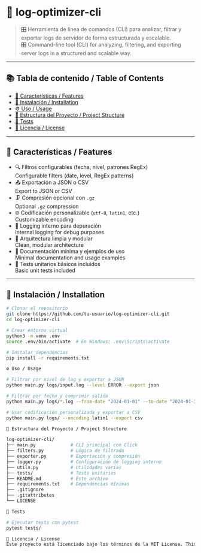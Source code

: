 # 🚀 log-optimizer-cli

> 🎛️ Herramienta de línea de comandos (CLI) para analizar, filtrar y exportar logs de servidor de forma estructurada y escalable.  
> 🎛️ Command-line tool (CLI) for analyzing, filtering, and exporting server logs in a structured and scalable way.

---

## 📚 Tabla de contenido / Table of Contents

- [📌 Características / Features](#-características--features)
- [🚀 Instalación / Installation](#-instalación--installation)
- [⚙️ Uso / Usage](#️-uso--usage)
- [📁 Estructura del Proyecto / Project Structure](#-estructura-del-proyecto--project-structure)
- [🧪 Tests](#-tests)
- [🪪 Licencia / License](#-licencia--license)

---

## 📌 Características / Features

- 🔍 Filtros configurables (fecha, nivel, patrones RegEx)  
  Configurable filters (date, level, RegEx patterns)
- 📤 Exportación a JSON o CSV  
  Export to JSON or CSV
- 🗜️ Compresión opcional con `.gz`  
  Optional `.gz` compression
- 🌐 Codificación personalizable (`utf-8`, `latin1`, etc.)  
  Customizable encoding
- 🐞 Logging interno para depuración  
  Internal logging for debug purposes
- 🧩 Arquitectura limpia y modular  
  Clean, modular architecture
- 📘 Documentación mínima y ejemplos de uso  
  Minimal documentation and usage examples
- 🧪 Tests unitarios básicos incluidos  
  Basic unit tests included

---

## 🚀 Instalación / Installation

```bash
# Clonar el repositorio
git clone https://github.com/tu-usuario/log-optimizer-cli.git
cd log-optimizer-cli

# Crear entorno virtual
python3 -m venv .env
source .env/bin/activate  # En Windows: .env\Scripts\activate

# Instalar dependencias
pip install -r requirements.txt

⚙️ Uso / Usage

# Filtrar por nivel de log y exportar a JSON
python main.py logs/input.log --level ERROR --export json

# Filtrar por fecha y comprimir salida
python main.py logs/*.log --from-date "2024-01-01" --to-date "2024-01-31" --compress

# Usar codificación personalizada y exportar a CSV
python main.py logs/ --encoding latin1 --export csv

📁 Estructura del Proyecto / Project Structure

log-optimizer-cli/
├── main.py             # CLI principal con Click
├── filters.py          # Lógica de filtrado
├── exporter.py         # Exportación y compresión
├── logger.py           # Configuración de logging interno
├── utils.py            # Utilidades varias
├── tests/              # Tests unitarios
├── README.md           # Este archivo
├── requirements.txt    # Dependencias mínimas
├── .gitignore
├── .gitattributes
└── LICENSE

🧪 Tests

# Ejecutar tests con pytest
pytest tests/

🪪 Licencia / License
Este proyecto está licenciado bajo los términos de la MIT License. This project is licensed under the terms of the MIT License.
